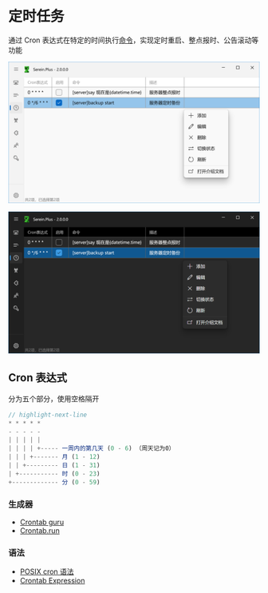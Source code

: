 # 定时任务

通过 Cron 表达式在特定的时间执行[命令](./command)，实现定时重启、整点报时、公告滚动等功能

![定时任务](./schedule.png#light)

![定时任务](./schedule_dark.png#dark)

## Cron 表达式

分为五个部分，使用空格隔开

```js
// highlight-next-line
* * * * *
- - - - -
| | | | |
| | | | +----- 一周内的第几天 (0 - 6) （周天记为0）
| | | +------- 月 (1 - 12)
| | +--------- 日 (1 - 31)
| +----------- 时 (0 - 23)
+------------- 分 (0 - 59)
```

### 生成器

- [Crontab guru](https://crontab.guru/)
- [Crontab.run](https://crontab.run/zh)

### 语法
  
- [POSIX cron 语法](https://pubs.opengroup.org/onlinepubs/9699919799/utilities/crontab.html#tag_20_25_07)
- [Crontab Expression](https://github.com/atifaziz/NCrontab/wiki/Crontab-Expression)

